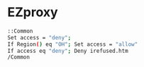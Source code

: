 EZproxy
=======

```bash
::Common
Set access = "deny";
If Region() eq "OH"; Set access = "allow"
If access eq "deny"; Deny irefused.htm
/Common
```